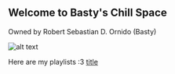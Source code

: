 ## Welcome to Basty's Chill Space
Owned by Robert Sebastian D. Ornido (Basty)

![alt text](https://media.giphy.com/media/J5WxSrLAlcbS2afF8i/giphy.gif)


Here are my playlists :3
[title](https://open.spotify.com/playlist/7eXMUw30CSJBt5yCDPqaiD?si=3e89e58922ea40a3)
